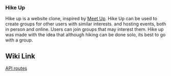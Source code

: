 ### Hike Up

Hike up is a website clone, inspired by [Meet Up](https://www.meetup.com/). Hike Up can be used to create groups for other users with similar interests. and hosting events, both in person and online. Users can join groups that may interest them. Hike up was made with the idea that although hiking can be done solo, its best to go with a group. 

## Wiki Link
[API routes](/E-F-III/aA-project-Meetup-clone/wiki/API-Routes)
